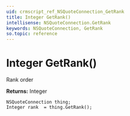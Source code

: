 ```yaml
---
uid: crmscript_ref_NSQuoteConnection_GetRank
title: Integer GetRank()
intellisense: NSQuoteConnection.GetRank
keywords: NSQuoteConnection, GetRank
so.topic: reference
---
```


# Integer GetRank()

Rank order

**Returns:** Integer

```crmscript
NSQuoteConnection thing;
Integer rank  = thing.GetRank();
```

